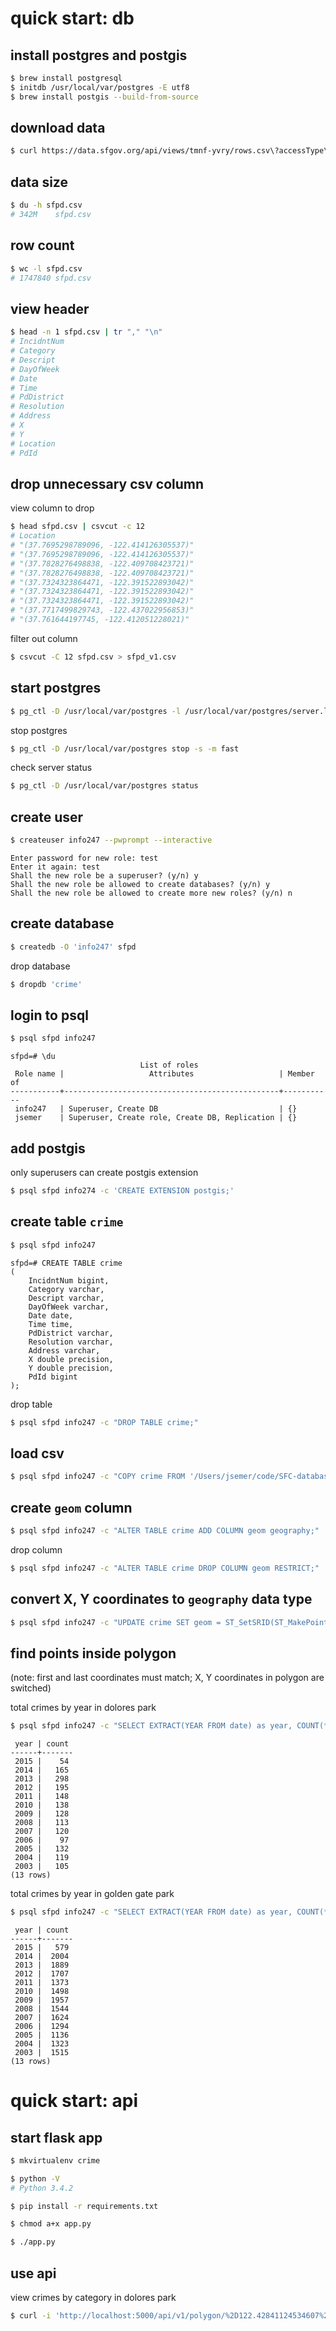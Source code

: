 # quick start: db
## install postgres and postgis
```bash
$ brew install postgresql
$ initdb /usr/local/var/postgres -E utf8
$ brew install postgis --build-from-source
```
## download data
```bash
$ curl https://data.sfgov.org/api/views/tmnf-yvry/rows.csv\?accessType\=DOWNLOAD > sfpd.csv
```
## data size
```bash
$ du -h sfpd.csv
# 342M    sfpd.csv
```
## row count
```bash
$ wc -l sfpd.csv
# 1747840 sfpd.csv
```
## view header
```bash
$ head -n 1 sfpd.csv | tr "," "\n"
# IncidntNum
# Category
# Descript
# DayOfWeek
# Date
# Time
# PdDistrict
# Resolution
# Address
# X
# Y
# Location
# PdId
```
## drop unnecessary csv column
view column to drop
```bash
$ head sfpd.csv | csvcut -c 12
# Location
# "(37.7695298789096, -122.414126305537)"
# "(37.7695298789096, -122.414126305537)"
# "(37.7828276498838, -122.409708423721)"
# "(37.7828276498838, -122.409708423721)"
# "(37.7324323864471, -122.391522893042)"
# "(37.7324323864471, -122.391522893042)"
# "(37.7324323864471, -122.391522893042)"
# "(37.7717499829743, -122.437022956853)"
# "(37.761644197745, -122.412051228021)"
```
filter out column
```bash
$ csvcut -C 12 sfpd.csv > sfpd_v1.csv
```
## start postgres
```bash
$ pg_ctl -D /usr/local/var/postgres -l /usr/local/var/postgres/server.log start
```

stop postgres
```bash
$ pg_ctl -D /usr/local/var/postgres stop -s -m fast
```
check server status
```bash
$ pg_ctl -D /usr/local/var/postgres status
```
## create user
```bash
$ createuser info247 --pwprompt --interactive
```
```
Enter password for new role: test
Enter it again: test
Shall the new role be a superuser? (y/n) y
Shall the new role be allowed to create databases? (y/n) y
Shall the new role be allowed to create more new roles? (y/n) n
```
## create database
```bash
$ createdb -O 'info247' sfpd
```

drop database
```bash
$ dropdb 'crime'
```
## login to psql
```bash
$ psql sfpd info247
```
```
sfpd=# \du
                             List of roles
 Role name |                   Attributes                   | Member of
-----------+------------------------------------------------+-----------
 info247   | Superuser, Create DB                           | {}
 jsemer    | Superuser, Create role, Create DB, Replication | {}
```

## add postgis
only superusers can create postgis extension
```bash
$ psql sfpd info274 -c 'CREATE EXTENSION postgis;'
```
## create table `crime`
```bash
$ psql sfpd info247
```
```
sfpd=# CREATE TABLE crime
(
	IncidntNum bigint,
	Category varchar,
	Descript varchar,
	DayOfWeek varchar,
	Date date,
	Time time,
	PdDistrict varchar,
	Resolution varchar,
	Address varchar,
	X double precision,
	Y double precision,
	PdId bigint
);
```
drop table
```bash
$ psql sfpd info247 -c "DROP TABLE crime;"
```
## load csv
```bash
$ psql sfpd info247 -c "COPY crime FROM '/Users/jsemer/code/SFC-database/sfpd_v1.csv' WITH DELIMITER ',' CSV HEADER;"
```
## create `geom` column
```bash
$ psql sfpd info247 -c "ALTER TABLE crime ADD COLUMN geom geography;"
```
drop column
```bash
$ psql sfpd info247 -c "ALTER TABLE crime DROP COLUMN geom RESTRICT;"
```
## convert X, Y coordinates to `geography` data type
```bash
$ psql sfpd info247 -c "UPDATE crime SET geom = ST_SetSRID(ST_MakePoint(X, Y), 4326)::geography;"
```
## find points inside polygon
(note: first and last coordinates must match; X, Y coordinates in polygon are switched)

total crimes by year in dolores park
```bash
$ psql sfpd info247 -c "SELECT EXTRACT(YEAR FROM date) as year, COUNT(*) FROM crime WHERE ST_Intersects(geom, ST_PolygonFromText('POLYGON((-122.42843270301817 37.761266519836255,-122.42615818977356 37.76139374803265,-122.42584705352783 37.75822994194451,-122.42810010910034 37.75808574380483,-122.42843270301817 37.761266519836255))', 4326)) GROUP BY year ORDER BY year DESC;"
```
```
 year | count
------+-------
 2015 |    54
 2014 |   165
 2013 |   298
 2012 |   195
 2011 |   148
 2010 |   138
 2009 |   128
 2008 |   113
 2007 |   120
 2006 |    97
 2005 |   132
 2004 |   119
 2003 |   105
(13 rows)
```
total crimes by year in golden gate park
```bash
$ psql sfpd info247 -c "SELECT EXTRACT(YEAR FROM date) as year, COUNT(*) FROM crime WHERE ST_Intersects(geom, ST_PolygonFromText('POLYGON((-122.51103401184083 37.771393199665255, -122.46597290039062 37.77356423357254, -122.45455741882324 37.774785412131244, -122.45301246643065 37.76637243960179, -122.45738983154297 37.76589748519095, -122.45867729187012 37.7662367386528, -122.51026153564452 37.7641333421029, -122.51103401184083 37.771393199665255))', 4326)) GROUP BY year ORDER BY year DESC;"
```
```
 year | count
------+-------
 2015 |   579
 2014 |  2004
 2013 |  1889
 2012 |  1707
 2011 |  1373
 2010 |  1498
 2009 |  1957
 2008 |  1544
 2007 |  1624
 2006 |  1294
 2005 |  1136
 2004 |  1323
 2003 |  1515
(13 rows)
```

# quick start: api
## start flask app
```bash
$ mkvirtualenv crime

$ python -V
# Python 3.4.2

$ pip install -r requirements.txt

$ chmod a+x app.py

$ ./app.py
```
## use api
view crimes by category in dolores park
```bash
$ curl -i 'http://localhost:5000/api/v1/polygon/%2D122.42841124534607%2037.76128348360843%2C%2D122.42810010910034%2037.7580942260561%2C%2D122.42584705352783%2037.75822145970878%2C%2D122.42613673210143%2037.76141071177564%2C%2D122.42841124534607%2037.76128348360843'
```